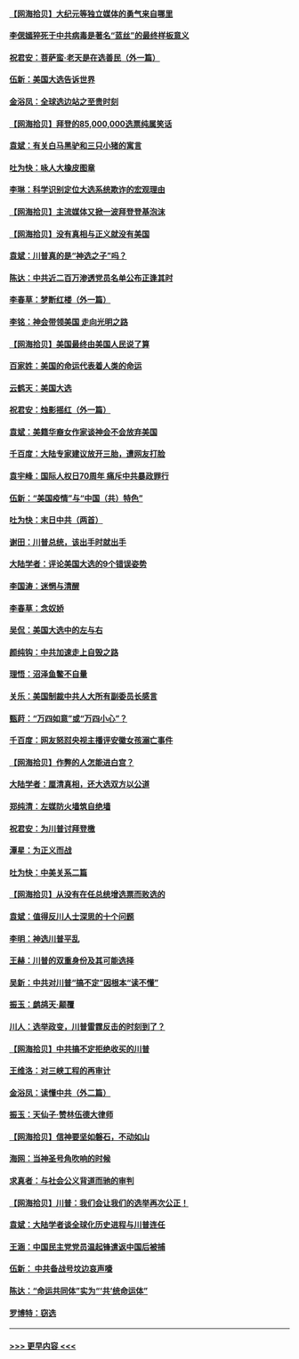 #### [【网海拾贝】大纪元等独立媒体的勇气来自哪里](../pages/nsc993/n12629961.md?t=12182203) 
#### [李偲嫣猝死于中共病毒是著名“蓝丝”的最终样板意义](../pages/nsc993/n12628812.md?t=12182203) 
#### [祝君安：菩萨蛮·老天是在选善民（外一篇）](../pages/nsc993/n12628793.md?t=12182203) 
#### [伍新：美国大选告诉世界](../pages/nsc993/n12628768.md?t=12182203) 
#### [金浴凤：全球选边站之至贵时刻](../pages/nsc993/n12627318.md?t=12182203) 
#### [【网海拾贝】拜登的85,000,000选票纯属笑话](../pages/nsc993/n12626569.md?t=12182203) 
#### [袁斌：有关白马黑驴和三只小猪的寓言](../pages/nsc993/n12626198.md?t=12182203) 
#### [吐为快：咏人大橡皮图章](../pages/nsc993/n12624470.md?t=12182203) 
#### [李琳：科学识别定位大选系统欺诈的宏观理由](../pages/nsc993/n12624340.md?t=12182203) 
#### [【网海拾贝】主流媒体又掀一波拜登登基泡沫](../pages/nsc993/n12624000.md?t=12182203) 
#### [【网海拾贝】没有真相与正义就没有美国](../pages/nsc993/n12621885.md?t=12182203) 
#### [袁斌：川普真的是“神选之子”吗？](../pages/nsc993/n12621749.md?t=12182203) 
#### [陈达：中共近二百万渗透党员名单公布正逢其时](../pages/nsc993/n12620870.md?t=12182203) 
#### [李春草：梦断红楼（外一篇）](../pages/nsc993/n12619122.md?t=12182203) 
#### [李铭：神会带领美国 走向光明之路](../pages/nsc993/n12618584.md?t=12182203) 
#### [【网海拾贝】美国最终由美国人民说了算](../pages/nsc993/n12617255.md?t=12182203) 
#### [百家姓：美国的命运代表着人类的命运](../pages/nsc993/n12615838.md?t=12182203) 
#### [云鹤天：美国大选](../pages/nsc993/n12615994.md?t=12182203) 
#### [祝君安：烛影摇红（外一篇）](../pages/nsc993/n12615975.md?t=12182203) 
#### [袁斌：美籍华裔女作家谈神会不会放弃美国](../pages/nsc993/n12615263.md?t=12182203) 
#### [千百度：大陆专家建议放开三胎，遭网友打脸](../pages/nsc993/n12614456.md?t=12182203) 
#### [袁宇峰：国际人权日70周年 痛斥中共暴政罪行](../pages/nsc993/n12611965.md?t=12182203) 
#### [伍新：“美国疫情”与“中国（共）特色”](../pages/nsc993/n12611463.md?t=12182203) 
#### [吐为快：末日中共（两首）](../pages/nsc993/n12611461.md?t=12182203) 
#### [谢田：川普总统，该出手时就出手](../pages/nsc993/n12610905.md?t=12182203) 
#### [大陆学者：评论美国大选的9个错误姿势](../pages/nsc993/n12609586.md?t=12182203) 
#### [李国涛：迷惘与清醒](../pages/nsc993/n12607532.md?t=12182203) 
#### [李春草：念奴娇](../pages/nsc993/n12607083.md?t=12182203) 
#### [吴侃：美国大选中的左与右](../pages/nsc993/n12607054.md?t=12182203) 
#### [颜纯钩：中共加速走上自毁之路](../pages/nsc993/n12606473.md?t=12182203) 
#### [理悟：沼泽鱼鳖不自量](../pages/nsc993/n12606454.md?t=12182203) 
#### [关乐：美国制裁中共人大所有副委员长感言](../pages/nsc993/n12606442.md?t=12182203) 
#### [甄莳：“万四如意”或“万四小心”？](../pages/nsc993/n12606091.md?t=12182203) 
#### [千百度：网友怒怼央视主播评安徽女孩溺亡事件](../pages/nsc993/n12605370.md?t=12182203) 
#### [【网海拾贝】作弊的人怎能进白宫？](../pages/nsc993/n12603546.md?t=12182203) 
#### [大陆学者：厘清真相，还大选双方以公道](../pages/nsc993/n12603475.md?t=12182203) 
#### [郑纯清：左媒防火墙筑自绝墙](../pages/nsc993/n12602226.md?t=12182203) 
#### [祝君安：为川普讨拜登檄](../pages/nsc993/n12602199.md?t=12182203) 
#### [潭星：为正义而战](../pages/nsc993/n12600926.md?t=12182203) 
#### [吐为快：中美关系二篇](../pages/nsc993/n12600908.md?t=12182203) 
#### [【网海拾贝】从没有在任总统增选票而败选的](../pages/nsc993/n12600435.md?t=12182203) 
#### [袁斌：值得反川人士深思的十个问题](../pages/nsc993/n12600332.md?t=12182203) 
#### [李明：神选川普平乱](../pages/nsc993/n12599751.md?t=12182203) 
#### [王赫：川普的双重身份及其可能选择](../pages/nsc993/n12599723.md?t=12182203) 
#### [吴新：中共对川普“搞不定”因根本“读不懂”](../pages/nsc993/n12599502.md?t=12182203) 
#### [振玉：鹧鸪天‧颠覆](../pages/nsc993/n12599494.md?t=12182203) 
#### [川人：选举政变，川普雷霆反击的时刻到了？](../pages/nsc993/n12599291.md?t=12182203) 
#### [【网海拾贝】中共搞不定拒绝收买的川普](../pages/nsc993/n12598955.md?t=12182203) 
#### [王维洛：对三峡工程的再审计](../pages/nsc993/n12598436.md?t=12182203) 
#### [金浴凤：读懂中共（外二篇）](../pages/nsc993/n12597943.md?t=12182203) 
#### [振玉：天仙子‧赞林伍德大律师](../pages/nsc993/n12597929.md?t=12182203) 
#### [【网海拾贝】信神要坚如磐石，不动如山](../pages/nsc993/n12597901.md?t=12182203) 
#### [海网：当神圣号角吹响的时候](../pages/nsc993/n12595891.md?t=12182203) 
#### [求真者：与社会公义背道而驰的审判](../pages/nsc993/n12595868.md?t=12182203) 
#### [【网海拾贝】川普：我们会让我们的选举再次公正！](../pages/nsc993/n12594930.md?t=12182203) 
#### [袁斌：大陆学者谈全球化历史进程与川普连任](../pages/nsc993/n12594690.md?t=12182203) 
#### [王涵：中国民主党党员温起锋遣返中国后被捕](../pages/nsc993/n12594540.md?t=12182203) 
#### [伍新： 中共备战号坟边哀声嚎](../pages/nsc993/n12593086.md?t=12182203) 
#### [陈达：“命运共同体”实为“‘共’统命运体”](../pages/nsc993/n12590865.md?t=12182203) 
#### [罗博特：窃选](../pages/nsc993/n12590619.md?t=12182203) 

----
#### [ >>> 更早内容 <<< ](../indexes/nsc993-earlier.md)

